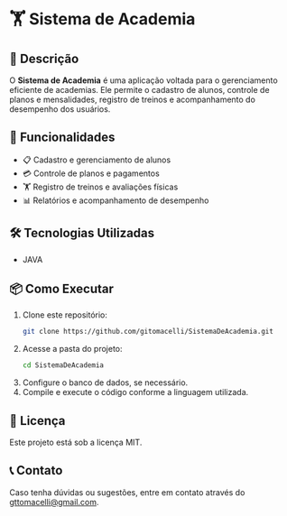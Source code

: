 # 🏋️ Sistema de Academia  

## 📌 Descrição  
O **Sistema de Academia** é uma aplicação voltada para o gerenciamento eficiente de academias. Ele permite o cadastro de alunos, controle de planos e mensalidades, registro de treinos e acompanhamento do desempenho dos usuários.  

## 🚀 Funcionalidades  
- 📋 Cadastro e gerenciamento de alunos  
- 💳 Controle de planos e pagamentos  
- 🏋️ Registro de treinos e avaliações físicas  
- 📊 Relatórios e acompanhamento de desempenho  

## 🛠️ Tecnologias Utilizadas  
- JAVA 

## 📦 Como Executar  
1. Clone este repositório:  
   ```bash
   git clone https://github.com/gitomacelli/SistemaDeAcademia.git
   ```
2. Acesse a pasta do projeto:  
   ```bash
   cd SistemaDeAcademia
   ```
3. Configure o banco de dados, se necessário.  
4. Compile e execute o código conforme a linguagem utilizada.  

## 📜 Licença  
Este projeto está sob a licença MIT.  

## 📞 Contato  
Caso tenha dúvidas ou sugestões, entre em contato através do gttomacelli@gmail.com.  
